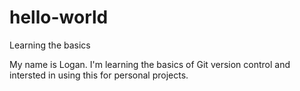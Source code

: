 # hello-world
Learning the basics

My name is Logan. I'm learning the basics of Git version control and intersted in using this for personal projects.
